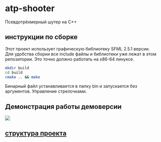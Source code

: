 # atp-shooter
Псевдотрёхмерный шутер на C++

## инструкции по сборке
Этот проект использует графическую библиотеку SFML 2.5.1 версии. Для удобства сборки
все include файлы и библиотеки уже лежат в этом репозитории. Это точно должно работать на x86-64 линуксе.
```bash
mkdir build
cd build
cmake .. && make
```
Бинарный файл устанавливается в папку bin и запускается без аргументов. Управление стрелочками.

## Демонстрация работы демоверсии

[![](http://img.youtube.com/vi/Ubxsqi-TZMQ/0.jpg)](http://www.youtube.com/watch?v=Ubxsqi-TZMQ "Демо")

## [структура проекта](STRUCTURE.md)
